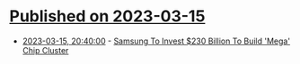 # [Published on 2023-03-15](index.md)

* [2023-03-15, 20:40:00](https://tech.slashdot.org/story/23/03/15/1952217/samsung-to-invest-230-billion-to-build-mega-chip-cluster?utm_source=rss1.0mainlinkanon&utm_medium=feed) - [Samsung To Invest $230 Billion To Build 'Mega' Chip Cluster](https://tech.slashdot.org/story/23/03/15/1952217/samsung-to-invest-230-billion-to-build-mega-chip-cluster?utm_source=rss1.0mainlinkanon&utm_medium=feed)
